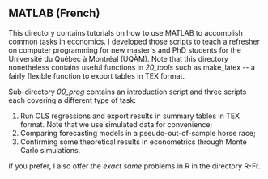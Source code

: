 ## MATLAB (French)

This directory contains tutorials on how to use MATLAB to accomplish common tasks in economics. I developed those scripts to teach a refresher on computer programming for new master's and PhD students for the Université du Québec à Montréal (UQÀM). Note that this directory nonetheless contains useful functions in *20_tools* such as make_latex -- a fairly flexible function to export tables in TEX format.

Sub-directory *00_prog* contains an introduction script and three scripts each covering a different type of task: 

1. Run OLS regressions and export results in summary tables in TEX format. Note that we use simulated data for convenience;
2. Comparing forecasting models in a pseudo-out-of-sample horse race;
3. Confirming some theoretical results in econometrics through Monte Carlo simulations.

If you prefer, I also offer the *exact same* problems in R in the directory R-Fr.